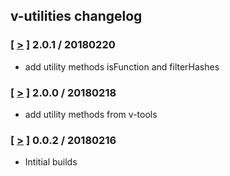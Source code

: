 ## v-utilities changelog

### [ [>](https://github.com/markoblad/v-utilities/releases/tag/v2.0.1) ] 2.0.1 / 20180220
* add utility methods isFunction and filterHashes

### [ [>](https://github.com/markoblad/v-utilities/releases/tag/v2.0.0) ] 2.0.0 / 20180218
* add utility methods from v-tools

### [ [>](https://github.com/markoblad/v-utilities/releases/tag/v0.0.2) ] 0.0.2 / 20180216
* Intitial builds